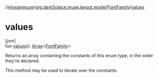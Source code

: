 //[elysianmuse](../../../index.md)/[org.darkSolace.muse.layout.model](../index.md)/[FontFamily](index.md)/[values](values.md)

# values

[jvm]\
fun [values](values.md)(): [Array](https://kotlinlang.org/api/latest/jvm/stdlib/kotlin/-array/index.html)&lt;[FontFamily](index.md)&gt;

Returns an array containing the constants of this enum type, in the order they're declared.

This method may be used to iterate over the constants.
